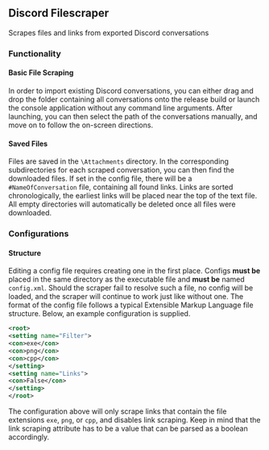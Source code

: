 ## Discord Filescraper
Scrapes files and links from exported Discord conversations

### Functionality
#### Basic File Scraping
In order to import existing Discord conversations, you can either drag and drop the folder containing all conversations onto the release build or launch the console application without any command line arguments.
After launching, you can then select the path of the conversations manually, and move on to follow the on-screen directions.

#### Saved Files
Files are saved in the ``\Attachments`` directory. In the corresponding subdirectories for each scraped conversation, you can then find the downloaded files. If set in the config file, there will be a ``#NameOfConversation`` file, containing all found links.
Links are sorted chronologically, the earliest links will be placed near the top of the text file. All empty directories will automatically be deleted once all files were downloaded.

### Configurations
#### Structure
Editing a config file requires creating one in the first place. Configs **must be** placed in the same directory as the executable file and **must be** named ``config.xml``. Should the scraper fail to resolve such a file, no config will be loaded, and the
scraper will continue to work just like without one. The format of the config file follows a typical Extensible Markup Language file structure. Below, an example configuration is supplied.

```xml
<root>
<setting name="Filter">
<con>exe</con>
<con>png</con>
<con>cpp</con>
</setting>
<setting name="Links">
<con>False</con>
</setting>
</root>
```

The configuration above will only scrape links that contain the file extensions ``exe``, ``png``, or ``cpp``, and disables link scraping. Keep in mind that the link scraping attribute has to be a value that can be parsed as a boolean accordingly.
